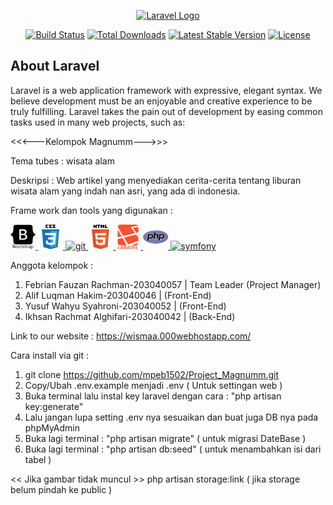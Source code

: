 <p align="center"><a href="https://laravel.com" target="_blank"><img src="https://raw.githubusercontent.com/laravel/art/master/logo-lockup/5%20SVG/2%20CMYK/1%20Full%20Color/laravel-logolockup-cmyk-red.svg" width="400" alt="Laravel Logo"></a></p>

<p align="center">
<a href="https://travis-ci.org/laravel/framework"><img src="https://travis-ci.org/laravel/framework.svg" alt="Build Status"></a>
<a href="https://packagist.org/packages/laravel/framework"><img src="https://img.shields.io/packagist/dt/laravel/framework" alt="Total Downloads"></a>
<a href="https://packagist.org/packages/laravel/framework"><img src="https://img.shields.io/packagist/v/laravel/framework" alt="Latest Stable Version"></a>
<a href="https://packagist.org/packages/laravel/framework"><img src="https://img.shields.io/packagist/l/laravel/framework" alt="License"></a>
</p>

## About Laravel

Laravel is a web application framework with expressive, elegant syntax. We believe development must be an enjoyable and creative experience to be truly fulfilling. Laravel takes the pain out of development by easing common tasks used in many web projects, such as:


<<<---Kelompok Magnumm--->>>
<p>Tema tubes : wisata alam</p>
<p>Deskripsi : Web artikel yang menyediakan cerita-cerita tentang liburan wisata alam yang indah nan asri, yang ada di indonesia.</p>
Frame work dan tools yang digunakan :
<p align="left"> <a href="https://getbootstrap.com" target="_blank" rel="noreferrer"> <img src="https://raw.githubusercontent.com/devicons/devicon/master/icons/bootstrap/bootstrap-plain-wordmark.svg" alt="bootstrap" width="40" height="40"/> </a> <a href="https://www.w3schools.com/css/" target="_blank" rel="noreferrer"> <img src="https://raw.githubusercontent.com/devicons/devicon/master/icons/css3/css3-original-wordmark.svg" alt="css3" width="40" height="40"/> </a>  <a href="https://git-scm.com/" target="_blank" rel="noreferrer"> <img src="https://www.vectorlogo.zone/logos/git-scm/git-scm-icon.svg" alt="git" width="40" height="40"/> </a> <a href="https://www.w3.org/html/" target="_blank" rel="noreferrer"> <img src="https://raw.githubusercontent.com/devicons/devicon/master/icons/html5/html5-original-wordmark.svg" alt="html5" width="40" height="40"/> </a> <a href="https://laravel.com/" target="_blank" rel="noreferrer"> <img src="https://raw.githubusercontent.com/devicons/devicon/master/icons/laravel/laravel-plain-wordmark.svg" alt="laravel" width="40" height="40"/> </a> <a href="https://www.php.net" target="_blank" rel="noreferrer"> <img src="https://raw.githubusercontent.com/devicons/devicon/master/icons/php/php-original.svg" alt="php" width="40" height="40"/> </a> <a href="https://symfony.com" target="_blank" rel="noreferrer"> <img src="https://symfony.com/logos/symfony_black_03.svg" alt="symfony" width="40" height="40"/> </a> </p>

Anggota kelompok :
1. Febrian Fauzan Rachman-203040057 | Team Leader (Project Manager)
2. Alif Luqman Hakim-203040046 | (Front-End)
3. Yusuf Wahyu Syahroni-203040052 | (Front-End)
4. Ikhsan Rachmat Alghifari-203040042 | (Back-End)

Link to our website :
https://wismaa.000webhostapp.com/

Cara install via git :
1. git clone https://github.com/mpeb1502/Project_Magnumm.git
2. Copy/Ubah .env.example menjadi .env ( Untuk settingan web )
3. Buka terminal lalu instal key laravel dengan cara : "php artisan key:generate"
4. Lalu jangan lupa setting .env nya sesuaikan dan buat juga DB nya pada phpMyAdmin
5. Buka lagi terminal : "php artisan migrate" ( untuk migrasi DateBase )
6. Buka lagi terminal : "php artisan db:seed" ( untuk menambahkan isi dari tabel )

<< Jika gambar tidak muncul >>
php artisan storage:link ( jika storage belum pindah ke public )
